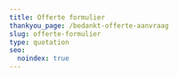 ```yaml
---
title: Offerte formulier
thankyou_page: /bedankt-offerte-aanvraag
slug: offerte-formulier
type: quotation
seo:
  noindex: true
---
```


